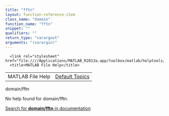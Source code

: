 ```yaml
---
title: "fftn"
layout: function-reference-item
class_name: "domain"
function_name: "fftn"
snippet: ""
qualifiers: ""
return_type: "varargout"
arguments: "(varargin)"
---
```


<html>
   <head>
      <meta http-equiv="Content-Type" content="text/html; charset=utf-8">
   
      <link rel="stylesheet" href="file:////Applications/MATLAB_R2013a.app/toolbox/matlab/helptools/private/helpwin.css">
      <title>MATLAB File Help</title>
   </head>
   <body>
      <!--Single-page help-->
      <table border="0" cellspacing="0" width="100%">
         <tr class="subheader">
            <td class="headertitle">MATLAB File Help</td>
            <td class="subheader-right"><a href="matlab:helpwin">Default Topics</a></td>
         </tr>
      </table>
      <div class="title">domain/fftn</div>
      <!--No help found-->
      <p>No help found for <span class="helptopic">domain/fftn</span>.
      </p>
      <p><a href="matlab:docsearch('domain/fftn')">
            Search for <b>domain/fftn</b> in documentation
            </a></p>
   </body>
</html>
